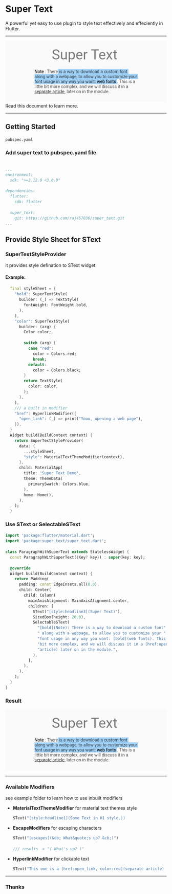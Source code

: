 # Super Text

A powerful yet easy to use plugin to style text effectively
and effeciently in Flutter.

<hr>

<img width="620" src="./ss1.png" alt="Result">
Read this document to learn more.

<hr>

## Getting Started

`pubspec.yaml`

### Add super text to pubspec.yaml file

```yaml

...
environment:
  sdk: ">=2.12.0 <3.0.0"

dependencies:
  flutter:
    sdk: flutter

  super_text:
    git: https://github.com/raj457036/super_text.git 
...

```

## Provide Style Sheet for SText

### SuperTextStyleProvider
it provides style defination to SText widget

#### Example:
```dart
  final styleSheet = {
    "bold": SuperTextStyle(
      builder: (_) => TextStyle(
        fontWeight: FontWeight.bold,
      ),
    ),
    "color": SuperTextStyle(
      builder: (arg) {
        Color color;

        switch (arg) {
          case "red":
            color = Colors.red;
            break;
          default:
            color = Colors.black;
        }
        return TextStyle(
          color: color,
        );
      },
    ),
    /// a built in modifier
    "href": HyperlinkModifier({
      "open_link": (_) => print("Yooo, opening a web page"),
    }),
  }
  Widget build(BuildContext context) {
    return SuperTextStyleProvider(
      data: {
        ...styleSheet,
        "style": MaterialTextThemeModifier(context),
      },
      child: MaterialApp(
        title: 'Super Text Demo',
        theme: ThemeData(
          primarySwatch: Colors.blue,
        ),
        home: Home(),
      ),
    );
  }
```

### Use SText or SelectableSText


```dart
import 'package:flutter/material.dart';
import 'package:super_text/super_text.dart';

class ParagraphWithSuperText extends StatelessWidget {
  const ParagraphWithSuperText({Key? key}) : super(key: key);

  @override
  Widget build(BuildContext context) {
    return Padding(
      padding: const EdgeInsets.all(8.0),
      child: Center(
        child: Column(
          mainAxisAlignment: MainAxisAlignment.center,
          children: [
            SText("[style:headline3](Super Text)"),
            SizedBox(height: 20.0),
            SelectableSText(
              "[bold](Note): There is a way to download a custom font"
              " along with a webpage, to allow you to customize your "
              "font usage in any way you want: [bold](web fonts). This is a little "
              "bit more complex, and we will discuss it in a [href:open_link, color:black](separate "
              "article) later on in the module.",
            ),
          ],
        ),
      ),
    );
  }
}

```

### Result

<img width="620" src="./ss1.png" alt="Result">

<hr/>


### Available Modifiers
see example folder to learn how to use inbuilt modifiers


- **MaterialTextThemeModifier** for material text themes style
  ```dart
  SText("[style:headline1](Some Text in H1 style.))
  ```
- **EscapeModifiers** for escaping characters
  ```dart
  SText("[escapes](&ob; What&quote;s up? &cb;)")

  /// results -> "( What's up? )"
  ```
- **HyperlinkModifier** for clickable text
  ```dart
  SText("This one is a [href:open_link, color:red](separate article) to know more.")
  ```

<hr/>

### Thanks